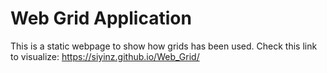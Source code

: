 # Web Grid Application
This is a static webpage to show how grids has been used. Check this link to visualize: https://siyinz.github.io/Web_Grid/
